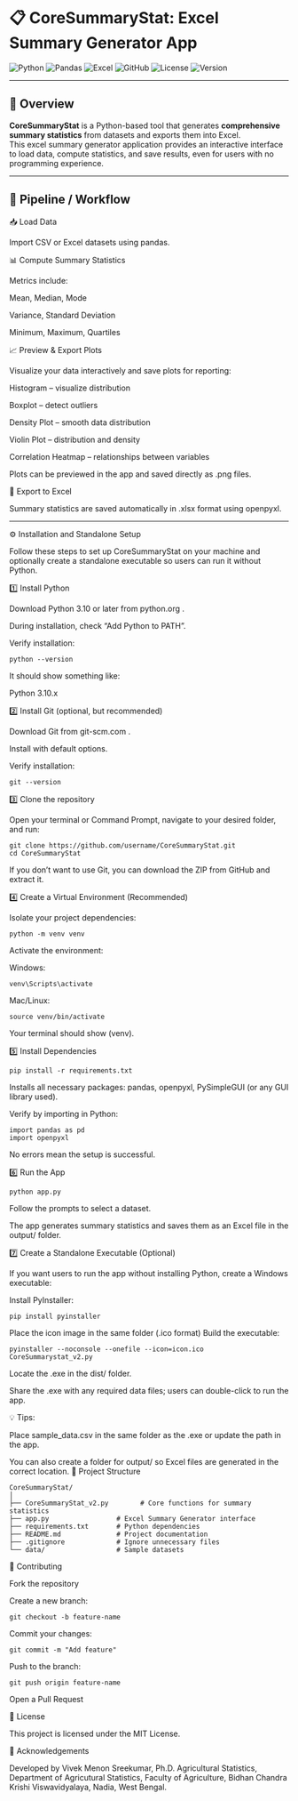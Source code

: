 # 📋 CoreSummaryStat: Excel Summary Generator App

![Python](https://img.shields.io/badge/Python-3.10-blue?logo=python&logoColor=white)
![Pandas](https://img.shields.io/badge/Pandas-150458?logo=pandas&logoColor=white)
![Excel](https://img.shields.io/badge/Excel-217346?logo=microsoftexcel&logoColor=white)
![GitHub](https://img.shields.io/badge/GitHub-CoreSummaryStat-black?logo=github)
![License](https://img.shields.io/badge/License-MIT-green)
![Version](https://img.shields.io/badge/Version-1.0.0-orange)

---

## 📝 Overview
**CoreSummaryStat** is a Python-based tool that generates **comprehensive summary statistics** from datasets and exports them into Excel.  
This excel summary generator application provides an interactive interface to load data, compute statistics, and save results, even for users with no programming experience.

---

## 🔄 Pipeline / Workflow

📥 Load Data

Import CSV or Excel datasets using pandas.

📊 Compute Summary Statistics

Metrics include:

Mean, Median, Mode

Variance, Standard Deviation

Minimum, Maximum, Quartiles

📈 Preview & Export Plots

Visualize your data interactively and save plots for reporting:

Histogram – visualize distribution

Boxplot – detect outliers

Density Plot – smooth data distribution

Violin Plot – distribution and density

Correlation Heatmap – relationships between variables

Plots can be previewed in the app and saved directly as .png files.

💾 Export to Excel

Summary statistics are saved automatically in .xlsx format using openpyxl.


---

⚙️ Installation and Standalone Setup 

Follow these steps to set up CoreSummaryStat on your machine and optionally create a standalone executable so users can run it without Python.

1️⃣ Install Python

Download Python 3.10 or later from python.org
.

During installation, check “Add Python to PATH”.

Verify installation:
```
python --version
```

It should show something like:

Python 3.10.x

2️⃣ Install Git (optional, but recommended)

Download Git from git-scm.com
.

Install with default options.

Verify installation:
```
git --version
```
3️⃣ Clone the repository

Open your terminal or Command Prompt, navigate to your desired folder, and run:
```
git clone https://github.com/username/CoreSummaryStat.git
cd CoreSummaryStat
```

If you don’t want to use Git, you can download the ZIP from GitHub and extract it.

4️⃣ Create a Virtual Environment (Recommended)

Isolate your project dependencies:
```
python -m venv venv

```
Activate the environment:

Windows:
```
venv\Scripts\activate

```
Mac/Linux:
```
source venv/bin/activate
```

Your terminal should show (venv).

5️⃣ Install Dependencies
```
pip install -r requirements.txt
```

Installs all necessary packages: pandas, openpyxl, PySimpleGUI (or any GUI library used).

Verify by importing in Python:
```
import pandas as pd
import openpyxl
```

No errors mean the setup is successful.

6️⃣ Run the App
```
python app.py
```

Follow the prompts to select a dataset.

The app generates summary statistics and saves them as an Excel file in the output/ folder.

7️⃣ Create a Standalone Executable (Optional)

If you want users to run the app without installing Python, create a Windows executable:

Install PyInstaller:
```
pip install pyinstaller
```
Place the icon image in the same folder (.ico format)
Build the executable:
```
pyinstaller --noconsole --onefile --icon=icon.ico CoreSummarystat_v2.py
```

Locate the .exe in the dist/ folder.

Share the .exe with any required data files; users can double-click to run the app.

💡 Tips:

Place sample_data.csv in the same folder as the .exe or update the path in the app.

You can also create a folder for output/ so Excel files are generated in the correct location.
📂 Project Structure
```
CoreSummaryStat/
│
├── CoreSummaryStat_v2.py        # Core functions for summary statistics
├── app.py                 # Excel Summary Generator interface
├── requirements.txt       # Python dependencies
├── README.md              # Project documentation
├── .gitignore             # Ignore unnecessary files
└── data/                  # Sample datasets
```
🤝 Contributing

Fork the repository

Create a new branch:
```
git checkout -b feature-name
```

Commit your changes:
```
git commit -m "Add feature"
```

Push to the branch:
```
git push origin feature-name

```
Open a Pull Request

📜 License

This project is licensed under the MIT License.

🙌 Acknowledgements

Developed by Vivek Menon Sreekumar, 
Ph.D. Agricultural Statistics, Department of Agricutural Statistics, 
Faculty of Agriculture, Bidhan Chandra Krishi Viswavidyalaya, Nadia, West Bengal.
